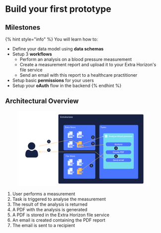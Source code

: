 # Build your first prototype

## Milestones

{% hint style="info" %}
You will learn how to:&#x20;

* Define your data model using **data schemas**&#x20;
* Setup 3 **workflows**&#x20;
  * Perform an analysis on a blood pressure measurement
  * Create a measurement report and upload it to your Extra Horizon's file service
  * Send an email with this report to a healthcare practitioner&#x20;
* Setup basic **permissions** for your users
* Setup your **oAuth** flow in the backend
{% endhint %}

## Architectural Overview

<figure><img src="../../../.gitbook/assets/image (7).png" alt=""><figcaption></figcaption></figure>

1. User performs a measurement
2. Task is triggered to analyse the measurement
3. The result of the analysis is returned
4. A PDF with the analysis is generated
5. A PDF is stored in the Extra Horizon file service
6. An email is created containing the PDF report
7. The email is sent to a recipient

